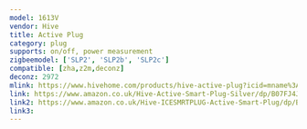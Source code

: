 ```yaml
---
model: 1613V
vendor: Hive
title: Active Plug
category: plug
supports: on/off, power measurement
zigbeemodel: ['SLP2', 'SLP2b', 'SLP2c']
compatible: [zha,z2m,deconz]
deconz: 2972
mlink: https://www.hivehome.com/products/hive-active-plug?icid=mname%3Amega-menu.iname%3Ahive-active-plug
link: https://www.amazon.co.uk/Hive-Active-Smart-Plug-Silver/dp/B07FJ4JQJ1
link2: https://www.amazon.co.uk/Hive-ICESMRTPLUG-Active-Smart-Plug/dp/B01N7L53TB
link3: 
---
```



